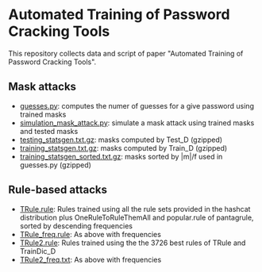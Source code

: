 # Automated Training of Password Cracking Tools

This repository collects data and script of paper "Automated Training of Password Cracking Tools".

## Mask attacks

- [guesses.py](https://github.com/focardi/PasswordCrackingTraining/blob/master/masks/guesses.py): computes the numer of guesses for a give password using trained masks
- [simulation_mask_attack.py](https://github.com/focardi/PasswordCrackingTraining/blob/master/masks/simulation_mask_attack.py): simulate a mask attack using trained masks and tested masks
- [testing_statsgen.txt.gz](https://github.com/focardi/PasswordCrackingTraining/blob/master/masks/testing_statsgen.txt.gz): masks computed by Test_D (gzipped)
- [training_statsgen.txt.gz](https://github.com/focardi/PasswordCrackingTraining/blob/master/masks/training_statsgen.txt.gz): masks computed by Train_D (gzipped)
- [training_statsgen_sorted.txt.gz](https://github.com/focardi/PasswordCrackingTraining/blob/master/masks/training_statsgen_sorted.txt.gz): masks sorted by |m|/f used in guesses.py (gzipped)

## Rule-based attacks

- [TRule.rule](https://github.com/focardi/PasswordCrackingTraining/blob/master/rules/TRule.rule): Rules trained using all the rule sets provided in the hashcat distribution plus OneRuleToRuleThemAll and popular.rule of pantagrule, sorted by descending frequencies
- [TRule_freq.rule](https://github.com/focardi/PasswordCrackingTraining/blob/master/rules/TRule_freq.rule): As above with frequencies
- [TRule2.rule](https://github.com/focardi/PasswordCrackingTraining/blob/master/rules/TRule2.rule): Rules trained using the the 3726 best rules of TRule and TrainDic_D
- [TRule2_freq.txt](https://github.com/focardi/PasswordCrackingTraining/blob/master/rules/TRule2_freq.rule): As above with frequencies